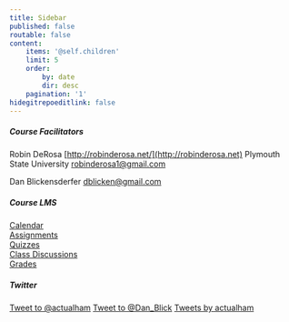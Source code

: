 ```yaml
---
title: Sidebar
published: false
routable: false
content:
    items: '@self.children'
    limit: 5
    order:
        by: date
        dir: desc
    pagination: '1'
hidegitrepoeditlink: false
---
```


##### Course Facilitators
Robin DeRosa 
[http://robinderosa.net/](http://robinderosa.net)
Plymouth State University
[robinderosa1@gmail.com](robinderosa1@gmail.com)

Dan Blickensderfer
[dblicken@gmail.com](dblicken@gmail.com)

##### Course LMS
[Calendar](https://canvas.sfu.ca/calendar)  
[Assignments](https://canvas.sfu.ca/courses/25492/assignments)  
[Quizzes](https://canvas.sfu.ca/courses/25492/quizzes)  
[Class Discussions](https://canvas.sfu.ca/courses/25492/discussion_topics)  
[Grades](https://canvas.sfu.ca/grades)  

##### Twitter
<a href="https://twitter.com/intent/tweet?screen_name=actualham&ref_src=twsrc%5Etfw" class="twitter-mention-button" data-show-count="false">Tweet to @actualham</a><script async src="//platform.twitter.com/widgets.js" charset="utf-8"></script>
<a href="https://twitter.com/intent/tweet?screen_name=Dan_Blick&ref_src=twsrc%5Etfw" class="twitter-mention-button" data-show-count="false">Tweet to @Dan_Blick</a><script async src="//platform.twitter.com/widgets.js" charset="utf-8"></script>
<a class="twitter-timeline" href="https://twitter.com/actualham?ref_src=twsrc%5Etfw">Tweets by actualham</a> <script async src="//platform.twitter.com/widgets.js" charset="utf-8"></script>
